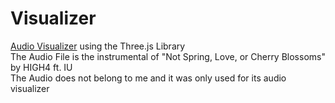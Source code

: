 # Visualizer
[Audio Visualizer](https://bhsieh74.github.io/Visualizer/) using the Three.js Library  
The Audio File is the instrumental of "Not Spring, Love, or Cherry Blossoms" by HIGH4 ft. IU  
The Audio does not belong to me and it was only used for its audio visualizer 
